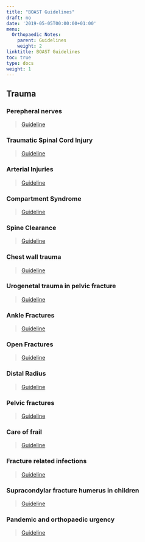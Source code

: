```yaml
---
title: "BOAST Guidelines"
draft: no
date: '2019-05-05T00:00:00+01:00'
menu:
  Orthopaedic Notes:
    parent: Guidelines
    weight: 2
linktitle: BOAST Guidelines
toc: true
type: docs
weight: 1
---
```

## Trauma 

### Perepheral nerves 
> [Guideline](https://www.boa.ac.uk/uploads/assets/0ff5e363-d023-4d79-a97e61652039d2de/17509408-3c2a-4aa5-b025652cde7398de/peripheral%20nerve%20injury.pdf)

### Traumatic Spinal Cord Injury

> [Guideline](https://www.boa.ac.uk/uploads/assets/dbaa2d98-affe-434c-99cd2d8dcc1647a2/f7f90c9d-c0d8-4675-ba2513405a9f6c01/the%20management%20of%20traumatic%20spinal%20cord%20injury.pdf)

### Arterial Injuries

> [Guideline](https://www.boa.ac.uk/uploads/assets/ac635861-a657-48f2-aeab0276534e4e37/e3bd08bb-bba6-4074-8ba0d08f53dc9d2c/management%20of%20arterial%20injuries%20associated%20with%20fractures%20and%20dislocations.pdf)

### Compartment Syndrome

> [Guideline](https://www.boa.ac.uk/uploads/assets/0d37694f-1cad-40d5-b4c1032eef7486ff/de4cfbe1-6ef3-443d-a7f2a0ee491d2229/diagnosis%20and%20management%20of%20compartment%20syndrome%20of%20the%20limbs.pdf)

### Spine Clearance

> [Guideline](https://www.boa.ac.uk/uploads/assets/89870cee-0ae7-4bf9-a081669550454e65/948c5c81-b37e-431e-8fbdf78ea33514a4/spinal%20clearance%20in%20the%20trauma%20patient.pdf)

### Chest wall trauma

>[Guideline](https://www.boa.ac.uk/uploads/assets/ef5f6208-c6dd-4f19-b9b3ee628d28b774/boast%20-%20the%20management%20of%20blunt%20chest%20wall%20trauma.pdf)

### Urogenetal trauma in pelvic fracture

>[Guideline](https://www.boa.ac.uk/uploads/assets/86c72eff-26aa-4cec-98d1e85cda3dac6c/bcdaeccf-0cff-4da8-bca1b9519b3a542d/the%20management%20of%20urological%20trauma%20associated%20with%20pelvic%20fractures.pdf)

### Ankle Fractures

>[Guideline](https://www.boa.ac.uk/uploads/assets/f8b1c499-c38a-4805-8cb8d8eb3087bca7/8be763eb-5921-4cb2-b6802f3e65ce8e7f/the%20management%20of%20ankle%20fractures.pdf)

### Open Fractures

> [Guideline](https://www.boa.ac.uk/uploads/assets/3b91ad0a-9081-4253-92f7d90e8df0fb2c/29bf80f1-1cb6-46b7-afc761119341447f/open%20fractures.pdf)

### Distal Radius

>[Guideline](https://www.boa.ac.uk/uploads/assets/eca9b368-6c1d-4a44-b98de7cfc9247273/5c46835b-7d0f-40c4-89112dd5beddcda7/boast%20-%20the%20management%20of%20distal%20radial%20fractures.pdf)

### Pelvic fractures

>[Guideline](https://www.boa.ac.uk/uploads/assets/e0ff512b-6364-42ef-af23617e1894d8bd/04fe5a18-47a2-46d7-9aa6cc158825014d/the%20management%20of%20patients%20with%20pelvic%20fractures.pdf)

### Care of frail

>[Guideline](https://www.boa.ac.uk/uploads/assets/a30f1f4c-210e-4ee2-98fd14a8a04093fe/boast-frail-and-older-care-final.pdf)

### Fracture related infections

>[Guideline](https://www.boa.ac.uk/uploads/assets/dee7cba7-5919-4f26-a286033fcf46a458/boast-fracture-related-infections.pdf)

### Supracondylar fracture humerus in children

>[Guideline](https://www.boa.ac.uk/uploads/assets/e5f0c99f-85a1-472c-94a110cd2bd966ab/BOASTSupracondylarFracturesHumerusChildren2020-v2-FINAL.pdf)

### Pandemic and orthopaedic urgency

>[Guideline](https://www.boa.ac.uk/uploads/assets/782e0b20-f9ce-4fc9-819f943740161405/201ebd61-5828-4c81-b45a8b80ac47fd50/COVID-19-BOASTs-Combined-v3FINAL.pdf)
